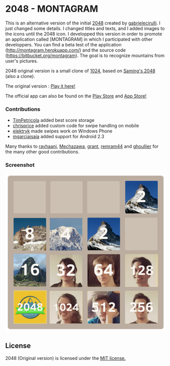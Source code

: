 # 2048 - MONTAGRAM

This is an alternative version of the initial [2048](http://gabrielecirulli.github.io/2048/) created by [gabrielecirulli](https://github.com/gabrielecirulli). I just changed some details. I changed titles and texts, and I added images to the icons until the 2048 icon. I developped this version in order to promote an application called [MONTAGRAM] in which I participated with other developpers. You can find a beta test of the application (http://montagram.herokuapp.com/) and the source code (https://bitbucket.org/montagram). The goal is to recognize mountains from user's pictures.

2048 original version is a small clone of [1024](https://play.google.com/store/apps/details?id=com.veewo.a1024), based on [Saming's 2048](http://saming.fr/p/2048/) (also a clone).

The original version : [Play it here!](http://gabrielecirulli.github.io/2048/)

The official app can also be found on the [Play Store](https://play.google.com/store/apps/details?id=com.gabrielecirulli.app2048) and [App Store!](https://itunes.apple.com/us/app/2048-by-gabriele-cirulli/id868076805)

### Contributions

 - [TimPetricola](https://github.com/TimPetricola) added best score storage
 - [chrisprice](https://github.com/chrisprice) added custom code for swipe handling on mobile
 - [elektryk](https://github.com/elektryk) made swipes work on Windows Phone
 - [mgarciaisaia](https://github.com/mgarciaisaia) added support for Android 2.3

Many thanks to [rayhaanj](https://github.com/rayhaanj), [Mechazawa](https://github.com/Mechazawa), [grant](https://github.com/grant), [remram44](https://github.com/remram44) and [ghoullier](https://github.com/ghoullier) for the many other good contributions.

### Screenshot
![Alt text](/style/2048_perso.png?raw=true "Optional Title")

## License
2048 (Original version) is licensed under the [MIT license.](https://github.com/gabrielecirulli/2048/blob/master/LICENSE.txt)
